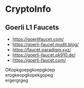 # CryptoInfo

## Goerli L1 Faucets
- https://goerlifaucet.com/ 
- https://goerli-faucet.mudit.blog/ 
- https://faucet.paradigm.xyz/ 
- https://goerli-faucet.pk910.de/ 
- https://goerli-faucet.com/

OKopkgoepgkoepgkoep  
erogkeopgkopekgopeg  
ergergrgeg  
